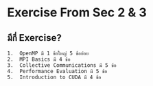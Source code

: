 # Exercise From Sec 2 & 3

## มีกี่ Exercise?
    1.  OpenMP มี 1 ข้อใหญ่ 5 ข้อย่อย
    2.  MPI Basics มี 4 ข้อ
    3.  Collective Communications มี 5 ข้อ
    4.  Performance Evaluation มี 5 ข้อ
    5.  Introduction to CUDA มี 4 ข้อ